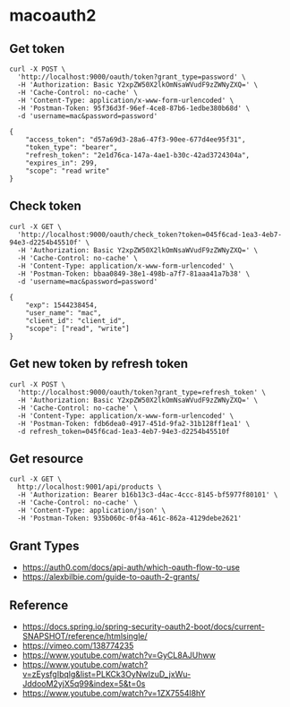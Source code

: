 # macoauth2

## Get token
```curl
curl -X POST \
  'http://localhost:9000/oauth/token?grant_type=password' \
  -H 'Authorization: Basic Y2xpZW50X2lkOmNsaWVudF9zZWNyZXQ=' \
  -H 'Cache-Control: no-cache' \
  -H 'Content-Type: application/x-www-form-urlencoded' \
  -H 'Postman-Token: 95f36d3f-96ef-4ce8-87b6-1edbe380b68d' \
  -d 'username=mac&password=password'
```

```
{
    "access_token": "d57a69d3-28a6-47f3-90ee-677d4ee95f31",
    "token_type": "bearer",
    "refresh_token": "2e1d76ca-147a-4ae1-b30c-42ad3724304a",
    "expires_in": 299,
    "scope": "read write"
}
```

## Check token
```curl
curl -X GET \
  'http://localhost:9000/oauth/check_token?token=045f6cad-1ea3-4eb7-94e3-d2254b45510f' \
  -H 'Authorization: Basic Y2xpZW50X2lkOmNsaWVudF9zZWNyZXQ=' \
  -H 'Cache-Control: no-cache' \
  -H 'Content-Type: application/x-www-form-urlencoded' \
  -H 'Postman-Token: bbaa0849-38e1-498b-a7f7-81aaa41a7b38' \
  -d 'username=mac&password=password'
```

```
{
    "exp": 1544238454,
    "user_name": "mac",
    "client_id": "client_id",
    "scope": ["read", "write"]
}
```

## Get new token by refresh token
```curl
curl -X POST \
  'http://localhost:9000/oauth/token?grant_type=refresh_token' \
  -H 'Authorization: Basic Y2xpZW50X2lkOmNsaWVudF9zZWNyZXQ=' \
  -H 'Cache-Control: no-cache' \
  -H 'Content-Type: application/x-www-form-urlencoded' \
  -H 'Postman-Token: fdb6dea0-4917-451d-9fa2-31b128ff1ea1' \
  -d refresh_token=045f6cad-1ea3-4eb7-94e3-d2254b45510f
```

## Get resource 
```curl
curl -X GET \
  http://localhost:9001/api/products \
  -H 'Authorization: Bearer b16b13c3-d4ac-4ccc-8145-bf5977f80101' \
  -H 'Cache-Control: no-cache' \
  -H 'Content-Type: application/json' \
  -H 'Postman-Token: 935b060c-0f4a-461c-862a-4129debe2621'
```

## Grant Types 
- https://auth0.com/docs/api-auth/which-oauth-flow-to-use
- https://alexbilbie.com/guide-to-oauth-2-grants/

## Reference 
- https://docs.spring.io/spring-security-oauth2-boot/docs/current-SNAPSHOT/reference/htmlsingle/
- https://vimeo.com/138774235
- https://www.youtube.com/watch?v=GyCL8AJUhww
- https://www.youtube.com/watch?v=zEysfgIbqlg&list=PLKCk3OyNwIzuD_jxWu-JddooM2yjX5q99&index=5&t=0s
- https://www.youtube.com/watch?v=1ZX7554l8hY
